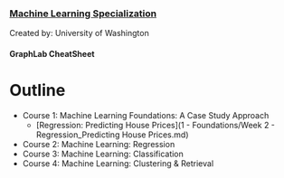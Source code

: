 ### [Machine Learning Specialization](https://www.coursera.org/specializations/machine-learning)
Created by: University of Washington

#### GraphLab CheatSheet

# Outline
* Course 1: Machine Learning Foundations: A Case Study Approach
    * [Regression: Predicting House Prices](1 - Foundations/Week 2 - Regression_Predicting House Prices.md)
* Course 2: Machine Learning: Regression
* Course 3: Machine Learning: Classification
* Course 4: Machine Learning: Clustering & Retrieval
